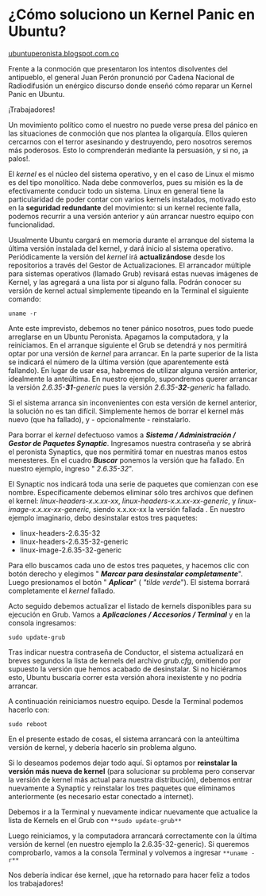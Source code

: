# ¿Cómo soluciono un Kernel Panic en Ubuntu?

[ubuntuperonista.blogspot.com.co](http://ubuntuperonista.blogspot.com.co)

Frente a la conmoción que presentaron los intentos disolventes del antipueblo, el general Juan Perón pronunció por Cadena Nacional de Radiodifusión un enérgico discurso donde enseñó cómo reparar un Kernel Panic en Ubuntu.

¡Trabajadores!

Un movimiento político como el nuestro no puede verse presa del pánico en las situaciones de conmoción que nos plantea la oligarquía. Ellos quieren cercarnos con el terror asesinando y destruyendo, pero nosotros seremos más poderosos. Esto lo comprenderán mediante la persuasión, y si no, ¡a palos!.

El *kernel* es el núcleo del sistema operativo, y en el caso de Linux el mismo es del tipo monolítico. Nada debe conmoverlos, pues su misión es la de efectivamente conducir todo un sistema. Linux en general tiene la particularidad de poder contar con varios kernels instalados, motivado esto en la **seguridad redundante** del movimiento: si un kernel reciente falla, podemos recurrir a una versión anterior y aún arrancar nuestro equipo con funcionalidad.

Usualmente Ubuntu cargará en memoria durante el arranque del sistema la última versión instalada del kernel, y dará inicio al sistema operativo. Periódicamente la versión del *kernel* irá **actualizándose** desde los repositorios a través del Gestor de Actualizaciones. El arrancador múltiple para sistemas operativos (llamado Grub) revisará estas nuevas imágenes de Kernel, y las agregará a una lista por si alguno falla. Podrán conocer su versión de kernel actual simplemente tipeando en la Terminal el siguiente comando:

    uname -r


Ante este imprevisto, debemos no tener pánico nosotros, pues todo puede arreglarse en un Ubuntu Peronista. Apagamos la computadora, y la reiniciamos. En el arranque siguiente el Grub se detendrá y nos permitirá optar por una versión de *kernel* para arrancar. En la parte superior de la lista se indicará el número de la última versión (que aparentemente está fallando). En lugar de usar esa, habremos de utilizar alguna versión anterior, idealmente la anteúltima. En nuestro ejemplo, supondremos querer arrancar la versión *2.6.35-****31****-generic* pues la versión *2.6.35-****32****-generic* ha fallado.

Si el sistema arranca sin inconvenientes con esta versión de kernel anterior, la solución no es tan difícil. Simplemente hemos de borrar el kernel más nuevo (que ha fallado), y - opcionalmente - reinstalarlo.

Para borrar el *kernel* defectuoso vamos a ***Sistema / Administración / Gestor de Paquetes Synaptic***. Ingresamos nuestra contraseña y se abrirá el peronista Synaptics, que nos permitirá tomar en nuestras manos estos menesteres. En el cuadro ***Buscar*** ponemos la versión que ha fallado. En nuestro ejemplo, ingreso " *2.6.35-32*".

El Synaptic nos indicará toda una serie de paquetes que comienzan con ese nombre. Específicamente debemos eliminar sólo tres archivos que definen el kernel: *linux-headers-x.x.xx-xx*, *linux-headers-x.x.xx-xx-generic*, y *linux-image-x.x.xx-xx-generic,* siendo x.x.xx-xx la versión fallada *.* En nuestro ejemplo imaginario, debo desinstalar estos tres paquetes:


- linux-headers-2.6.35-32
- linux-headers-2.6.35-32-generic
- linux-image-2.6.35-32-generic

Para ello buscamos cada uno de estos tres paquetes, y hacemos clic con botón derecho y elegimos " ***Marcar para desinstalar completamente***". Luego presionamos el botón " ***Aplicar***" ( *"tilde verde*"). El sistema borrará completamente el *kernel* fallado.

Acto seguido debemos actualizar el listado de kernels disponibles para su ejecución en Grub. Vamos a ***Aplicaciones / Accesorios / Terminal*** y en la consola ingresamos:

    sudo update-grub

Tras indicar nuestra contraseña de Conductor, el sistema actualizará en breves segundos la lista de kernels del archivo *grub.cfg*, omitiendo por supuesto la versión que hemos acabado de desinstalar. Si no hiciéramos esto, Ubuntu buscaría correr esta versión ahora inexistente y no podría arrancar.

A continuación reiniciamos nuestro equipo. Desde la Terminal podemos hacerlo con:

    sudo reboot

En el presente estado de cosas, el sistema arrancará con la anteúltima versión de kernel, y debería hacerlo sin problema alguno.

Si lo deseamos podemos dejar todo aquí. Si optamos por **reinstalar la versión más nueva de kernel** (para solucionar su problema pero conservar la versión de kernel más actual para nuestra distribución), debemos entrar nuevamente a Synaptic y reinstalar los tres paquetes que eliminamos anteriormente (es necesario estar conectado a internet).

Debemos ir a la Terminal y nuevamente indicar nuevamente que actualice la lista de Kernels en el Grub con `**sudo update-grub**`

Luego reiniciamos, y la computadora arrancará correctamente con la última versión de kernel (en nuestro ejemplo la 2.6.35-32-generic). Si queremos comprobarlo, vamos a la consola Terminal y volvemos a ingresar `**uname -r**`

Nos debería indicar ése kernel, ¡que ha retornado para hacer feliz a todos los trabajadores!

